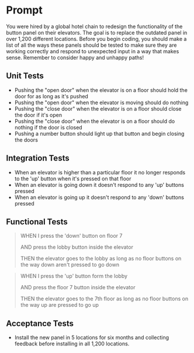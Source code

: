 # Prompt

You were hired by a global hotel chain to redesign the functionality of the button panel on their elevators. The goal is to replace the outdated panel in over 1,200 different locations. Before you begin coding, you should make a list of all the ways these panels should be tested to make sure they are working correctly and respond to unexpected input in a way that makes sense. Remember to consider happy and unhappy paths! 

## Unit Tests
* Pushing the "open door" when the elevator is on a floor should hold the door for as long as it's pushed
* Pushing the "open door" when the elevator is moving should do nothing
* Pushing the "close door" when the elevator is on a floor should close the door if it's open
* Pushing the "close door" when the elevator is on a floor should do nothing if the door is closed
* Pushing a number button should light up that button and begin closing the doors 


## Integration Tests
* When an elevator is higher than a particular floor it no longer responds to the 'up' button when it's pressed on that floor
* When an elevator is going down it doesn't respond to any 'up' buttons pressed 
* When an elevator is going up it doesn't respond to any 'down' buttons pressed 

## Functional Tests
> WHEN I press the 'down' button on floor 7
>
> AND press the lobby button inside the elevator 
> 
> THEN the elevator goes to the lobby as long as no floor buttons on the way down aren't pressed to go down

> WHEN I press the 'up' button form the lobby
>
> AND press the floor 7 button inside the elevator
> 
> THEN the elevator goes to the 7th floor as long as no floor buttons on the way up are pressed to go up


## Acceptance Tests
* Install the new panel in 5 locations for six months and collecting feedback before installing in all 1,200 locations. 